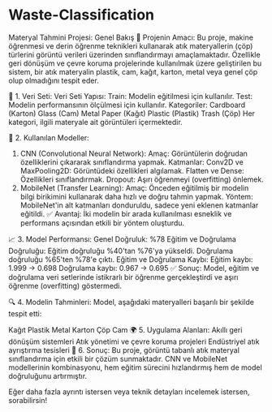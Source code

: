 # Waste-Classification
Materyal Tahmini Projesi: Genel Bakış
🎯 Projenin Amacı:
Bu proje, makine öğrenmesi ve derin öğrenme teknikleri kullanarak atık materyallerin (çöp) türlerini görüntü verileri üzerinden sınıflandırmayı amaçlamaktadır. Özellikle geri dönüşüm ve çevre koruma projelerinde kullanılmak üzere geliştirilen bu sistem, bir atık materyalin plastik, cam, kağıt, karton, metal veya genel çöp olup olmadığını tespit eder.

📁 1. Veri Seti:
Veri Seti Yapısı:
Train: Modelin eğitilmesi için kullanılır.
Test: Modelin performansının ölçülmesi için kullanılır.
Kategoriler:
Cardboard (Karton)
Glass (Cam)
Metal
Paper (Kağıt)
Plastic (Plastik)
Trash (Çöp)
Her kategori, ilgili materyale ait görüntüleri içermektedir.

🧠 2. Kullanılan Modeller:
1. CNN (Convolutional Neural Network):
Amaç: Görüntülerin doğrudan özelliklerini çıkararak sınıflandırma yapmak.
Katmanlar:
Conv2D ve MaxPooling2D: Görüntüdeki özellikleri algılamak.
Flatten ve Dense: Özellikleri sınıflandırmak.
Dropout: Aşırı öğrenmeyi (overfitting) önlemek.
2. MobileNet (Transfer Learning):
Amaç: Önceden eğitilmiş bir modelin bilgi birikimini kullanarak daha hızlı ve doğru tahmin yapmak.
Yöntem: MobileNet'in alt katmanları donduruldu, sadece yeni eklenen katmanlar eğitildi.
✅ Avantaj: İki modelin bir arada kullanılması esneklik ve performans açısından etkili bir yöntem oluşturdu.

📈 3. Model Performansı:
Genel Doğruluk: %78
Eğitim ve Doğrulama Doğruluğu:
Eğitim doğruluğu %40'tan %76'ya yükseldi.
Doğrulama doğruluğu %65'ten %78'e çıktı.
Eğitim ve Doğrulama Kaybı:
Eğitim kaybı: 1.999 → 0.698
Doğrulama kaybı: 0.967 → 0.695
✅ Sonuç: Model, eğitim ve doğrulama veri setlerinde istikrarlı bir öğrenme gerçekleştirdi ve aşırı öğrenme (overfitting) göstermedi.

🔍 4. Modelin Tahminleri:
Model, aşağıdaki materyalleri başarılı bir şekilde tespit etti:

Kağıt
Plastik
Metal
Karton
Çöp
Cam
🌍 5. Uygulama Alanları:
Akıllı geri dönüşüm sistemleri
Atık yönetimi ve çevre koruma projeleri
Endüstriyel atık ayrıştırma tesisleri
📝 6. Sonuç:
Bu proje, görüntü tabanlı atık materyal sınıflandırma için etkili bir çözüm sunmaktadır. CNN ve MobileNet modellerinin kombinasyonu, hem eğitim sürecini hızlandırmış hem de model doğruluğunu artırmıştır.

Eğer daha fazla ayrıntı istersen veya teknik detayları incelemek istersen, sorabilirsin!
